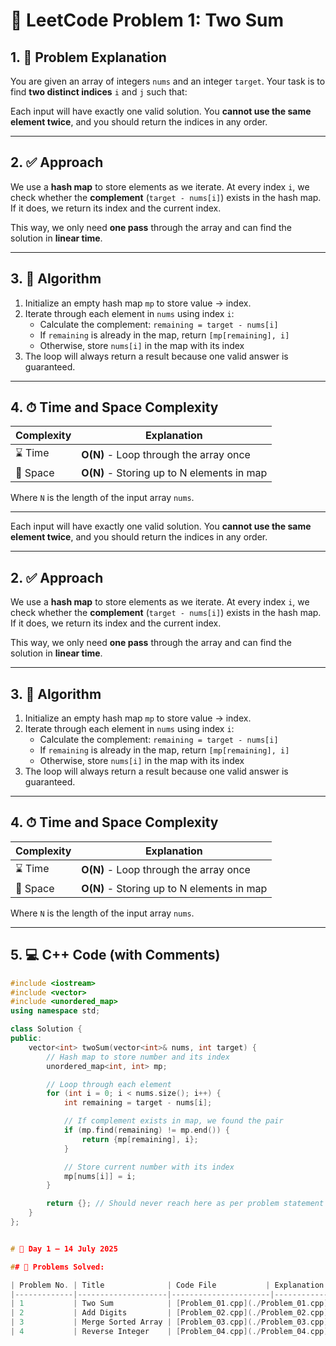 # 🧮 LeetCode Problem 1: Two Sum

## 1. 📄 Problem Explanation

You are given an array of integers `nums` and an integer `target`. Your task is to find **two distinct indices** `i` and `j` such that:


Each input will have exactly one valid solution. You **cannot use the same element twice**, and you should return the indices in any order.

---

## 2. ✅ Approach

We use a **hash map** to store elements as we iterate. At every index `i`, we check whether the **complement** (`target - nums[i]`) exists in the hash map. If it does, we return its index and the current index.

This way, we only need **one pass** through the array and can find the solution in **linear time**.

---

## 3. 🧠 Algorithm

1. Initialize an empty hash map `mp` to store value → index.
2. Iterate through each element in `nums` using index `i`:
   - Calculate the complement: `remaining = target - nums[i]`
   - If `remaining` is already in the map, return `[mp[remaining], i]`
   - Otherwise, store `nums[i]` in the map with its index
3. The loop will always return a result because one valid answer is guaranteed.

---

## 4. ⏱ Time and Space Complexity

| Complexity | Explanation                              |
|------------|------------------------------------------|
| ⌛ Time     | **O(N)** - Loop through the array once   |
| 🧠 Space    | **O(N)** - Storing up to N elements in map |

Where `N` is the length of the input array `nums`.

---


Each input will have exactly one valid solution. You **cannot use the same element twice**, and you should return the indices in any order.

---

## 2. ✅ Approach

We use a **hash map** to store elements as we iterate. At every index `i`, we check whether the **complement** (`target - nums[i]`) exists in the hash map. If it does, we return its index and the current index.

This way, we only need **one pass** through the array and can find the solution in **linear time**.

---

## 3. 🧠 Algorithm

1. Initialize an empty hash map `mp` to store value → index.
2. Iterate through each element in `nums` using index `i`:
   - Calculate the complement: `remaining = target - nums[i]`
   - If `remaining` is already in the map, return `[mp[remaining], i]`
   - Otherwise, store `nums[i]` in the map with its index
3. The loop will always return a result because one valid answer is guaranteed.

---

## 4. ⏱ Time and Space Complexity

| Complexity | Explanation                              |
|------------|------------------------------------------|
| ⌛ Time     | **O(N)** - Loop through the array once   |
| 🧠 Space    | **O(N)** - Storing up to N elements in map |

Where `N` is the length of the input array `nums`.

---

## 5. 💻 C++ Code (with Comments)

```cpp
#include <iostream>
#include <vector>
#include <unordered_map>
using namespace std;

class Solution {
public:
    vector<int> twoSum(vector<int>& nums, int target) {
        // Hash map to store number and its index
        unordered_map<int, int> mp;

        // Loop through each element
        for (int i = 0; i < nums.size(); i++) {
            int remaining = target - nums[i];

            // If complement exists in map, we found the pair
            if (mp.find(remaining) != mp.end()) {
                return {mp[remaining], i};
            }

            // Store current number with its index
            mp[nums[i]] = i;
        }

        return {}; // Should never reach here as per problem statement
    }
};


# 📘 Day 1 – 14 July 2025

## 🧠 Problems Solved:

| Problem No. | Title              | Code File           | Explanation |
|-------------|--------------------|----------------------|-------------|
| 1           | Two Sum            | [Problem_01.cpp](./Problem_01.cpp) | [README_01.md](./README_01.md) |
| 2           | Add Digits         | [Problem_02.cpp](./Problem_02.cpp) | [README_02.md](./README_02.md) |
| 3           | Merge Sorted Array | [Problem_03.cpp](./Problem_03.cpp) | [README_03.md](./README_03.md) |
| 4           | Reverse Integer    | [Problem_04.cpp](./Problem_04.cpp) | [README_04.md](./README_04.md) |
